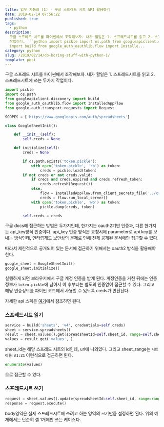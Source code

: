 ```yaml
---
title: 업무 자동화 (1) - 구글 스프레드 시트 API 활용하기
date: 2019-02-14 07:56:22
published: true
tags:
  - python
description:
  구글 스프레드 시트를 파이썬에서 조작해보자. 내가 할일은 1. 스프레드시트를 읽고 2. 스프레드시트에 쓰는 두가지
  작업이다. ```python import pickle import os.path from googleapiclient.discovery
  import build from google_auth_oauthlib.flow import Installe...
category: python
slug: /2019/02/14/do-boring-stuff-with-python-1/
template: post
---
```


구글 스프레드 시트를 파이썬에서 조작해보자. 내가 할일은 1. 스프레드시트를 읽고 2. 스프레드시트에 쓰는 두가지 작업이다.

```python
import pickle
import os.path
from googleapiclient.discovery import build
from google_auth_oauthlib.flow import InstalledAppFlow
from google.auth.transport.requests import Request

SCOPES = ['https://www.googleapis.com/auth/spreadsheets']

class GoogleSheetInit():

    def __init__(self):
        self.creds = None

    def initialize(self):
        creds = None

        if os.path.exists('token.pickle'):
            with open('token.pickle', 'rb') as token:
                creds = pickle.load(token)
        if not creds or not creds.valid:
            if creds and creds.expired and creds.refresh_token:
                creds.refresh(Request())
            else:
                flow = InstalledAppFlow.from_client_secrets_file('../credentials.json', SCOPES)
                creds = flow.run_local_server()
            with open('token.pickle', 'wb') as token:
                pickle.dump(creds, token)

        self.creds = creds
```

구글 docs에 접근하는 방법은 두가지인데, 한가지는 oauth2기반 인증과, 다른 한가지는 api_key방식 인증이다. api_key 인증 방식은 요청시에 parameter로 api key를 보내는 방식인데, 안타깝게도 보안상의 문제로 인해 전체 공개된 문서에만 접근할 수 있다.

따라서 제한적으로 공개되어 있는 문서에 접근하기 위해서는 oauth2 방식을 활용해야 한다.

```python
google_sheet = GoogleSheetInit()
google_sheet.initialize()
```

실행하게 되면 브라우저에서 구글 계정 인증을 받게 된다. 계정인증을 거친 뒤에는 인증 정보가 `token.pickle`에 남아서 이 후부터는 별도의 인증없이 접근할 수 있다. 그리고 해당 인증정보를 파이썬 코드에서 사용할 수 있도록 creds가 반환된다.

자세한 api 스펙은 [여기](https://developers.google.com/sheets/api/guides/values)에서 참조하면 된다.

### 스프레드시트 읽기

```python
service = build('sheets', 'v4', credentials=self.creds)
sheet = service.spreadsheets()
result = sheet.values().get(spreadsheetId=self.sheet_id, range=self.sheet_range).execute()
values = result.get('values', )
```

sheet_id는 해당 스프레드 시트의 id인데, url에 나와있다. 그리고 sheet_range는 `시트이름!A1:Z1` 이런식으로 접근하면 된다.

```python
enumerate(values)
```

으로 접근할 수 있다.

### 스프레드시트 쓰기

```python
request = sheet.values().update(spreadsheetId=self.sheet_id, range=range, valueInputOption='RAW', body={ "values": [[value]]})
response = request.execute()
```

body영역은 실제 스프레드시트에 쓰려고 하는 영역의 크기만큼 설정하면 된다. 위의 예제에서는 단순히 셀 1개에만 쓰는 케이스다.
